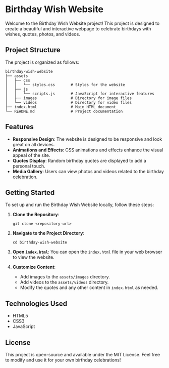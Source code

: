 # Birthday Wish Website

Welcome to the Birthday Wish Website project! This project is designed to create a beautiful and interactive webpage to celebrate birthdays with wishes, quotes, photos, and videos.

## Project Structure

The project is organized as follows:

```
birthday-wish-website
├── assets
│   ├── css
│   │   └── styles.css       # Styles for the website
│   ├── js
│   │   └── scripts.js       # JavaScript for interactive features
│   ├── images               # Directory for image files
│   └── videos               # Directory for video files
├── index.html               # Main HTML document
└── README.md                # Project documentation
```

## Features

- **Responsive Design**: The website is designed to be responsive and look great on all devices.
- **Animations and Effects**: CSS animations and effects enhance the visual appeal of the site.
- **Quotes Display**: Random birthday quotes are displayed to add a personal touch.
- **Media Gallery**: Users can view photos and videos related to the birthday celebration.

## Getting Started

To set up and run the Birthday Wish Website locally, follow these steps:

1. **Clone the Repository**: 
   ```
   git clone <repository-url>
   ```

2. **Navigate to the Project Directory**:
   ```
   cd birthday-wish-website
   ```

3. **Open `index.html`**: You can open the `index.html` file in your web browser to view the website.

4. **Customize Content**: 
   - Add images to the `assets/images` directory.
   - Add videos to the `assets/videos` directory.
   - Modify the quotes and any other content in `index.html` as needed.

## Technologies Used

- HTML5
- CSS3
- JavaScript

## License

This project is open-source and available under the MIT License. Feel free to modify and use it for your own birthday celebrations!
